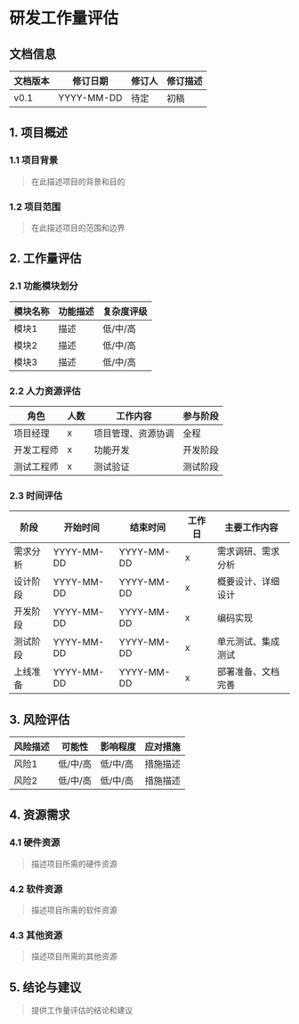 # 研发工作量评估

## 文档信息

| 文档版本 | 修订日期 | 修订人 | 修订描述 |
| ------- | ------- | ----- | ------- |
| v0.1    | YYYY-MM-DD | 待定 | 初稿 |

## 1. 项目概述

### 1.1 项目背景

> 在此描述项目的背景和目的

### 1.2 项目范围

> 在此描述项目的范围和边界

## 2. 工作量评估

### 2.1 功能模块划分

| 模块名称 | 功能描述 | 复杂度评级 |
| ------- | ------- | --------- |
| 模块1    | 描述    | 低/中/高   |
| 模块2    | 描述    | 低/中/高   |
| 模块3    | 描述    | 低/中/高   |

### 2.2 人力资源评估

| 角色 | 人数 | 工作内容 | 参与阶段 |
| ---- | ---- | ------- | ------- |
| 项目经理 | x | 项目管理、资源协调 | 全程 |
| 开发工程师 | x | 功能开发 | 开发阶段 |
| 测试工程师 | x | 测试验证 | 测试阶段 |

### 2.3 时间评估

| 阶段 | 开始时间 | 结束时间 | 工作日 | 主要工作内容 |
| ---- | ------- | ------- | ----- | ---------- |
| 需求分析 | YYYY-MM-DD | YYYY-MM-DD | x | 需求调研、需求分析 |
| 设计阶段 | YYYY-MM-DD | YYYY-MM-DD | x | 概要设计、详细设计 |
| 开发阶段 | YYYY-MM-DD | YYYY-MM-DD | x | 编码实现 |
| 测试阶段 | YYYY-MM-DD | YYYY-MM-DD | x | 单元测试、集成测试 |
| 上线准备 | YYYY-MM-DD | YYYY-MM-DD | x | 部署准备、文档完善 |

## 3. 风险评估

| 风险描述 | 可能性 | 影响程度 | 应对措施 |
| ------- | ----- | ------- | ------- |
| 风险1    | 低/中/高 | 低/中/高 | 措施描述 |
| 风险2    | 低/中/高 | 低/中/高 | 措施描述 |

## 4. 资源需求

### 4.1 硬件资源

> 描述项目所需的硬件资源

### 4.2 软件资源

> 描述项目所需的软件资源

### 4.3 其他资源

> 描述项目所需的其他资源

## 5. 结论与建议

> 提供工作量评估的结论和建议 